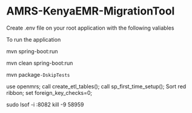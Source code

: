 # AMRS-KenyaEMR-MigrationTool

Create .env file on your root application with the following valiables

To run the application

mvn spring-boot:run

mvn clean spring-boot:run

mvn package`-DskipTests`

use openmrs;
call create_etl_tables();
call sp_first_time_setup();
Sort red ribbon;
set foreign_key_checks=0;

sudo lsof -i :8082
kill -9 58959
